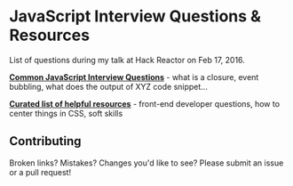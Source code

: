 # JavaScript Interview Questions & Resources

List of questions during my talk at Hack Reactor on Feb 17, 2016.

[**Common JavaScript Interview Questions**](https://github.com/mi-lee/js-interview-questions/blob/master/interview-questions.md) - what is a closure, event bubbling, what does the output of XYZ code snippet...

[**Curated list of helpful resources**](https://github.com/mi-lee/js-interview-questions/blob/master/resources.md) - front-end developer questions, how to center things in CSS, soft skills

## Contributing

Broken links? Mistakes? Changes you'd like to see? Please submit an issue or a pull request!
